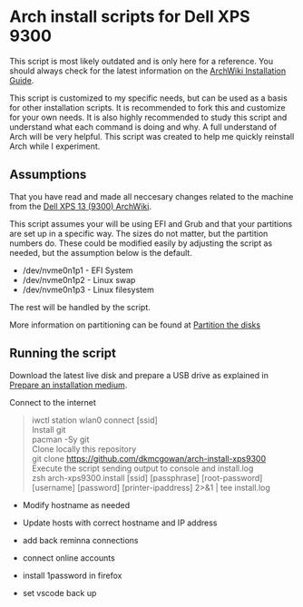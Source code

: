 # Arch install scripts for Dell XPS 9300

This script is most likely outdated and is only here for a reference. You should always check for the latest information on the [ArchWiki Installation Guide](https://wiki.archlinux.org/index.php/installation_guide).

This script is customized to my specific needs, but can be used as a basis for other installation scripts.  It is recommended to fork this and customize for your own needs. It is also highly recommended to study this script and understand what each command is doing and why.  A full understand of Arch will be very helpful. This script was created to help me quickly reinstall Arch while I experiment.

## Assumptions

That you have read and made all neccesary changes related to the machine from the [Dell XPS 13 (9300) ArchWiki](https://wiki.archlinux.org/index.php/Dell_XPS_13_(9300)).

This script assumes your will be using EFI and Grub and that your partitions are set up in a specific way.  The sizes do not matter, but the partition numbers do.  These could be modified easily by adjusting the script as needed, but the assumption below is the default.

* /dev/nvme0n1p1 - EFI System
* /dev/nvme0n1p2 - Linux swap
* /dev/nvme0n1p3 - Linux filesystem

The rest will be handled by the script.

More information on partitioning can be found at [Partition the disks](https://wiki.archlinux.org/index.php/installation_guide#Partition_the_disks)

## Running the script

Download the latest live disk and prepare a USB drive as explained in [Prepare an installation medium](https://wiki.archlinux.org/index.php/installation_guide#Prepare_an_installation_medium).

Connect to the internet  
> iwctl station wlan0 connect [ssid]  
Install git  
> pacman -Sy git  
Clone locally this repository  
> git clone https://github.com/dkmcgowan/arch-install-xps9300  
Execute the script sending output to console and install.log  
> zsh arch-xps9300.install [ssid] [passphrase] [root-password] [username] [password] [printer-ipaddress] 2>&1 | tee install.log  


- Modify hostname as needed
- Update hosts with correct hostname and IP address

- add back reminna connections
- connect online accounts
- install 1password in firefox
- set vscode back up
